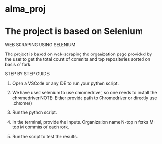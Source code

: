 # alma_proj
# The project is based on Selenium

WEB SCRAPING USING SELENIUM

The project is based on web-scraping the organization page provided by the user to get the total count of commits and top repositories sorted on basis of fork.

STEP BY STEP GUIDE:

1)	Open a VSCode or any IDE to run your python script.
2)	We have used selenium to use chromedriver, so one needs to install the chromedriver 
  NOTE: Either provide path to Chromedriver or directly use .chrome()
      
3)	Run the python script.
4)	In the terminal, provide the inputs.
Organization name
N-top n forks
M-top M commits of each fork.

 
5) Run the script to test the results.



 


 








